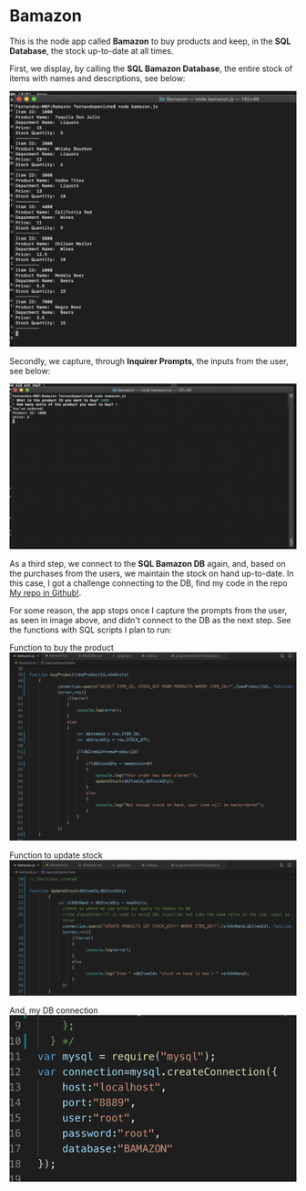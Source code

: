 # Bamazon

This is the node app called **Bamazon** to buy products and keep, in the **SQL Database**, the stock up-to-date at all times.

First, we display, by calling the **SQL Bamazon Database**, the entire stock of items with names and descriptions, see below:

![](displayAll.png)

Secondly, we capture, through **Inquirer Prompts**, the inputs from the user, see below:

![](Inquirer_Prompts.png)

As a third step, we connect to the **SQL Bamazon DB** again, and, based on the purchases from the users, we maintain the stock on hand up-to-date. 
In this case, I got a challenge connecting to the DB, find my code in the repo [My repo in Github!](https://github.com/fpeniche/Bamazon). 

For some reason, the app stops once I capture the prompts from the user, as seen in image above, and didn't connect to the DB as the next step. See the functions with SQL scripts I plan to run:

Function to buy the product
![](Buy_Product.png)

Function to update stock
![](Update_Stock.png)

And, my DB connection
![](MyDB_Connection.png)


